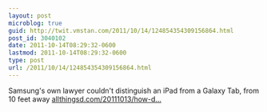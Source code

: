 ```yaml
---
layout: post
microblog: true
guid: http://twit.vmstan.com/2011/10/14/124854354309156864.html
post_id: 3040102
date: 2011-10-14T08:29:32-0600
lastmod: 2011-10-14T08:29:32-0600
type: post
url: /2011/10/14/124854354309156864.html
---
```

Samsung's own lawyer couldn't distinguish an iPad from a Galaxy Tab, from 10 feet away <a href="http://allthingsd.com/20111013/how-do-you-tell-the-difference-between-an-ipad-and-a-galaxy-tab-dont-ask-samsungs-lawyers/">allthingsd.com/20111013/how-d…</a>
